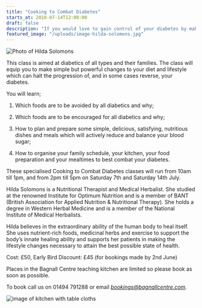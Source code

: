 ```yaml
---
title: "Cooking to Combat Diabetes"
starts_at: 2018-07-14T12:00:00
draft: false
description: "If you would love to gain control of your diabetes by making some simple but powerful diet and lifestyle changes, this class is for you."
featured_image: "/uploads/image-hilda-solomons.jpg"
---
```


![Photo of Hilda Solomons](/uploads/image-hilda-solomons.jpg)

This class is aimed at diabetics of all types and their families. The class will equip you to make simple but powerful changes to your diet and lifestyle which can halt the progression of, and in some cases reverse, your diabetes. 

You will learn;

1) Which foods are to be avoided by all diabetics and why;

2) Which foods are to be encouraged for all diabetics and why;

3) How to plan and prepare some simple, delicious, satisfying, nutritious dishes and meals which will actively reduce and balance your blood sugar;

4) How to organise your family schedule, your kitchen, your food preparation and your mealtimes to best combat your diabetes. 

These specialised Cooking to Combat Diabetes classes will run from 10am till 1pm, and from 2pm till 5pm on Saturday 7th and Saturday 14th July. 

Hilda Solomons is a Nutritional Therapist and Medical Herbalist. She studied at the renowned Institute for Optimum Nutrition and is a member of BANT (British Association for Applied Nutrition & Nutritional Therapy). She holds a degree in Western Herbal Medicine and is a member of the National Institute of Medical Herbalists. 

Hilda believes in the extraordinary ability of the human body to heal itself. She uses nutrient-rich foods, medicinal herbs and exercise to support the body’s innate healing ability and supports her patients in making the lifestyle changes necessary to attain the best possible state of health. 

Cost: £50, Early Bird Discount: £45 (for bookings made by 2nd June)

Places in the Bagnall Centre teaching kitchen are limited so please book as soon as possible.

To book call us on 01494 791288 or email [*bookings@bagnallcentre.com*](mailto:bookings@bagnallcentre.com).

![image of kitchen with table cloths](/uploads/kitchen-with-table-cloths.jpg)
